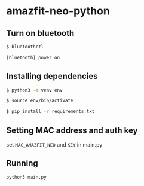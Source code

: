 # amazfit-neo-python

## Turn on bluetooth
```bash
$ bluetoothctl

[bluetooth] power on
```

## Installing dependencies
```bash
$ python3 -m venv env

$ source env/bin/activate

$ pip install -r requirements.txt
```

## Setting MAC address and auth key
set `MAC_AMAZFIT_NEO` and `KEY` in main.py

## Running
```bash
python3 main.py
```